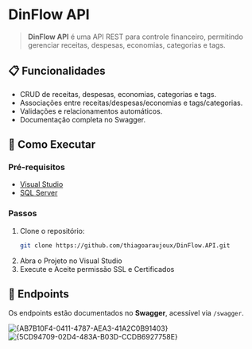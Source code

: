 # **DinFlow API**  

> **DinFlow API** é uma API REST para controle financeiro, permitindo gerenciar receitas, despesas, economias, categorias e tags.

## 📋 **Funcionalidades**  

- CRUD de receitas, despesas, economias, categorias e tags.
- Associações entre receitas/despesas/economias e tags/categorias.
- Validações e relacionamentos automáticos.
- Documentação completa no Swagger.

## 🚀 **Como Executar**

### **Pré-requisitos**  

- [Visual Studio](https://visualstudio.microsoft.com/pt-br/downloads/)  
- [SQL Server](https://www.microsoft.com/en-us/sql-server/sql-server-downloads)

### **Passos**  

1. Clone o repositório:
   ```bash
   git clone https://github.com/thiagoaraujoux/DinFlow.API.git
2. Abra o Projeto no Visual Studio
3. Execute e Aceite permissão SSL e Certificados
   
## 📖 **Endpoints**

Os endpoints estão documentados no **Swagger**, acessível via `/swagger`.

![{AB7B10F4-0411-4787-AEA3-41A2C0B91403}](https://github.com/user-attachments/assets/bb9fc286-bb91-41c3-aa0f-6ab6cbf5c294)
![{5CD94709-02D4-483A-B03D-CCDB6927758E}](https://github.com/user-attachments/assets/7dccbd81-160b-482b-8204-b8551cf88153)

